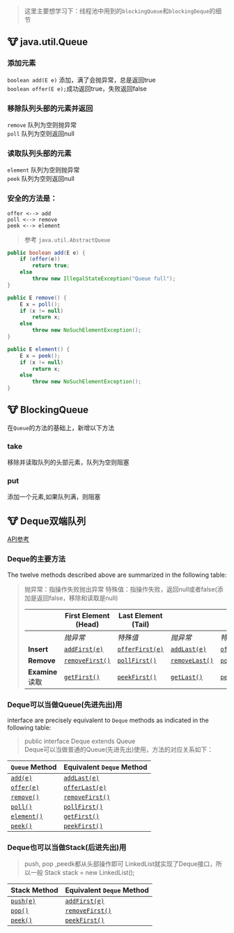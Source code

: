 
> 这里主要想学习下：线程池中用到的`blockingQueue`和`blockingDeque`的细节

## :cow: java.util.Queue

### 添加元素
`boolean add(E e)` 添加，满了会抛异常，总是返回true  
`boolean offer(E e);`成功返回true，失败返回false  

### 移除队列头部的元素并返回
`remove` 队列为空则抛异常  
`poll` 队列为空则返回null  

### 读取队列头部的元素
`element` 队列为空则抛异常  
`peek`  队列为空则返回null  

### 安全的方法是：
```
offer <--> add
poll <--> remove
peek <--> element
```

> 参考 `java.util.AbstractQueue`

```java
public boolean add(E e) {
    if (offer(e))
        return true;
    else
        throw new IllegalStateException("Queue full");
}

public E remove() {
    E x = poll();
    if (x != null)
        return x;
    else
        throw new NoSuchElementException();
}

public E element() {
    E x = peek();
    if (x != null)
        return x;
    else
        throw new NoSuchElementException();
}
```


## :cow: BlockingQueue
在`Queue`的方法的基础上，新增以下方法

### take
移除并读取队列的头部元素，队列为空则阻塞

### put 
添加一个元素,如果队列满，则阻塞



## :cow: Deque双端队列

[API参考](https://docs.oracle.com/javase/8/docs/api/java/util/Deque.html)

### Deque的主要方法

The twelve methods described above are summarized in the following table:

> 抛异常：指操作失败抛出异常
> 特殊值：指操作失败，返回null或者false(添加是返回false，移除和读取是null)
>
> |                 | **First Element (Head)**                                     | **Last Element (Tail)**                                      |                                                              |                                                              |
> | --------------- | ------------------------------------------------------------ | ------------------------------------------------------------ | ------------------------------------------------------------ | ------------------------------------------------------------ |
> |                 | *抛异常*                                                     | *特殊值*                                                     | *抛异常*                                                     | *特殊值*                                                     |
> | **Insert**      | [`addFirst(e)`](https://docs.oracle.com/javase/8/docs/api/java/util/Deque.html#addFirst-E-) | [`offerFirst(e)`](https://docs.oracle.com/javase/8/docs/api/java/util/Deque.html#offerFirst-E-) | [`addLast(e)`](https://docs.oracle.com/javase/8/docs/api/java/util/Deque.html#addLast-E-) | [`offerLast(e)`](https://docs.oracle.com/javase/8/docs/api/java/util/Deque.html#offerLast-E-) |
> | **Remove**      | [`removeFirst()`](https://docs.oracle.com/javase/8/docs/api/java/util/Deque.html#removeFirst--) | [`pollFirst()`](https://docs.oracle.com/javase/8/docs/api/java/util/Deque.html#pollFirst--) | [`removeLast()`](https://docs.oracle.com/javase/8/docs/api/java/util/Deque.html#removeLast--) | [`pollLast()`](https://docs.oracle.com/javase/8/docs/api/java/util/Deque.html#pollLast--) |
> | **Examine**读取 | [`getFirst()`](https://docs.oracle.com/javase/8/docs/api/java/util/Deque.html#getFirst--) | [`peekFirst()`](https://docs.oracle.com/javase/8/docs/api/java/util/Deque.html#peekFirst--) | [`getLast()`](https://docs.oracle.com/javase/8/docs/api/java/util/Deque.html#getLast--) | [`peekLast()`](https://docs.oracle.com/javase/8/docs/api/java/util/Deque.html#peekLast--) |



### Deque可以当做Queue(先进先出)用

interface are precisely equivalent to `Deque` methods as indicated in the following table:


> public interface Deque<E> extends Queue<E>  
> Deque可以当做普通的Queue(先进先出)使用，方法的对应关系如下：
>     
| **`Queue` Method**                                           | **Equivalent `Deque` Method**                                |
| ------------------------------------------------------------ | ------------------------------------------------------------ |
| [`add(e)`](https://docs.oracle.com/javase/8/docs/api/java/util/Queue.html#add-E-) | [`addLast(e)`](https://docs.oracle.com/javase/8/docs/api/java/util/Deque.html#addLast-E-) |
| [`offer(e)`](https://docs.oracle.com/javase/8/docs/api/java/util/Queue.html#offer-E-) | [`offerLast(e)`](https://docs.oracle.com/javase/8/docs/api/java/util/Deque.html#offerLast-E-) |
| [`remove()`](https://docs.oracle.com/javase/8/docs/api/java/util/Queue.html#remove--) | [`removeFirst()`](https://docs.oracle.com/javase/8/docs/api/java/util/Deque.html#removeFirst--) |
| [`poll()`](https://docs.oracle.com/javase/8/docs/api/java/util/Queue.html#poll--) | [`pollFirst()`](https://docs.oracle.com/javase/8/docs/api/java/util/Deque.html#pollFirst--) |
| [`element()`](https://docs.oracle.com/javase/8/docs/api/java/util/Queue.html#element--) | [`getFirst()`](https://docs.oracle.com/javase/8/docs/api/java/util/Deque.html#getFirst--) |
| [`peek()`](https://docs.oracle.com/javase/8/docs/api/java/util/Queue.html#peek--) | [`peekFirst()`](https://docs.oracle.com/javase/8/docs/api/java/util/Deque.html#peek--) |

### Deque也可以当做Stack(后进先出)用

> push, pop ,peedk都从头部操作即可
> LinkedList就实现了Deque接口，所以一般 Stack<T> stack = new LinkedList<T>();

| **Stack Method**                                             | **Equivalent `Deque` Method**                                |
| ------------------------------------------------------------ | ------------------------------------------------------------ |
| [`push(e)`](https://docs.oracle.com/javase/8/docs/api/java/util/Deque.html#push-E-) | [`addFirst(e)`](https://docs.oracle.com/javase/8/docs/api/java/util/Deque.html#addFirst-E-) |
| [`pop()`](https://docs.oracle.com/javase/8/docs/api/java/util/Deque.html#pop--) | [`removeFirst()`](https://docs.oracle.com/javase/8/docs/api/java/util/Deque.html#removeFirst--) |
| [`peek()`](https://docs.oracle.com/javase/8/docs/api/java/util/Deque.html#peek--) | [`peekFirst()`](https://docs.oracle.com/javase/8/docs/api/java/util/Deque.html#peekFirst--) |

